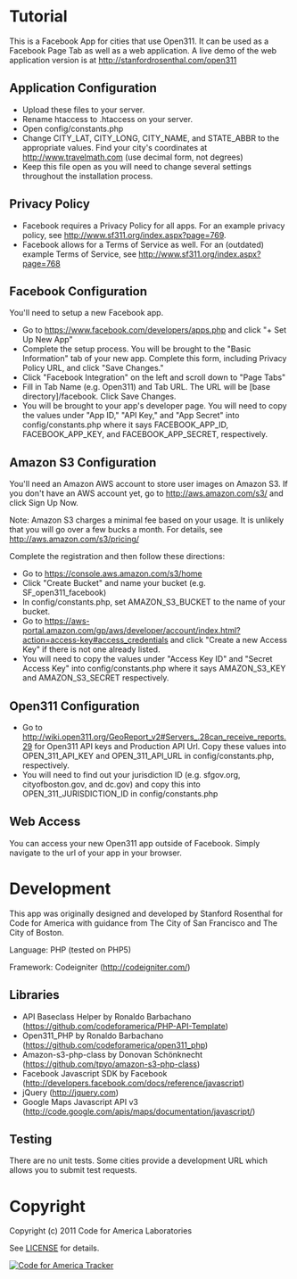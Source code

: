 Tutorial
========================

This is a Facebook App for cities that use Open311.  It can be used as a Facebook Page Tab as well as a web application.  A live demo of the web application version is at http://stanfordrosenthal.com/open311

Application Configuration
------------------------
- Upload these files to your server.
- Rename htaccess to .htaccess on your server.
- Open config/constants.php
- Change CITY_LAT, CITY_LONG, CITY_NAME, and STATE_ABBR to the appropriate values.  Find your city's coordinates at http://www.travelmath.com (use decimal form, not degrees)
- Keep this file open as you will need to change several settings throughout the installation process.

Privacy Policy
--------------
- Facebook requires a Privacy Policy for all apps.  For an example privacy policy, see http://www.sf311.org/index.aspx?page=769.
- Facebook allows for a Terms of Service as well.  For an (outdated) example Terms of Service, see http://www.sf311.org/index.aspx?page=768

Facebook Configuration
----------------------
You'll need to setup a new Facebook app.

- Go to https://www.facebook.com/developers/apps.php and click "+ Set Up New App"
- Complete the setup process.  You will be brought to the "Basic Information" tab of your new app.  Complete this form, including Privacy Policy URL, and click "Save Changes."
- Click "Facebook Integration" on the left and scroll down to "Page Tabs"
- Fill in Tab Name (e.g. Open311) and  Tab URL.  The URL will be [base directory]/facebook.  Click Save Changes.
- You will be brought to your app's developer page.  You will need to copy the values under "App ID," "API Key," and "App Secret" into config/constants.php where it says FACEBOOK_APP_ID, FACEBOOK_APP_KEY, and FACEBOOK_APP_SECRET, respectively.

Amazon S3 Configuration
----------------------
You'll need an Amazon AWS account to store user images on Amazon S3.  If you don't have an AWS account yet, go to http://aws.amazon.com/s3/ and click Sign Up Now.

Note: Amazon S3 charges a minimal fee based on your usage.  It is unlikely that you will go over a few bucks a month.  For details, see http://aws.amazon.com/s3/pricing/

Complete the registration and then follow these directions:

- Go to https://console.aws.amazon.com/s3/home
- Click "Create Bucket" and name your bucket (e.g. SF_open311_facebook)
- In config/constants.php, set AMAZON_S3_BUCKET to the name of your bucket.
- Go to https://aws-portal.amazon.com/gp/aws/developer/account/index.html?action=access-key#access_credentials and click "Create a new Access Key" if there is not one already listed.
- You will need to copy the values under "Access Key ID" and "Secret Access Key" into config/constants.php where it says AMAZON_S3_KEY and AMAZON_S3_SECRET respectively. 

Open311 Configuration
---------------------
- Go to http://wiki.open311.org/GeoReport_v2#Servers_.28can_receive_reports.29 for Open311 API keys and Production API Url.  Copy these values into OPEN_311_API_KEY and OPEN_311_API_URL in config/constants.php, respectively.
- You will need to find out your jurisdiction ID (e.g. sfgov.org, cityofboston.gov, and dc.gov) and copy this into OPEN_311_JURISDICTION_ID in config/constants.php

Web Access
----------
You can access your new Open311 app outside of Facebook.  Simply navigate to the url of your app in your browser.

Development
===========
This app was originally designed and developed by Stanford Rosenthal for Code for America with guidance from The City of San Francisco and The City of Boston.  

Language: PHP (tested on PHP5)

Framework: Codeigniter (http://codeigniter.com/)

Libraries
--------

- API Baseclass Helper by Ronaldo Barbachano (https://github.com/codeforamerica/PHP-API-Template)
- Open311_PHP by Ronaldo Barbachano (https://github.com/codeforamerica/open311_php)
- Amazon-s3-php-class by Donovan Schönknecht (https://github.com/tpyo/amazon-s3-php-class)
- Facebook Javascript SDK by Facebook (http://developers.facebook.com/docs/reference/javascript)
- jQuery (http://jquery.com)
- Google Maps Javascript API v3 (http://code.google.com/apis/maps/documentation/javascript/)

Testing
------
There are no unit tests.  Some cities provide a development URL which allows you to submit test requests.

Copyright
=========
Copyright (c) 2011 Code for America Laboratories

See [LICENSE](https://github.com/codeforamerica/open311_facebook/blob/master/LICENSE.md) for details.

[![Code for America Tracker](http://stats.codeforamerica.org/codeforamerica/open311_facebook.png)](http://stats.codeforamerica.org/projects/open311_facebook)